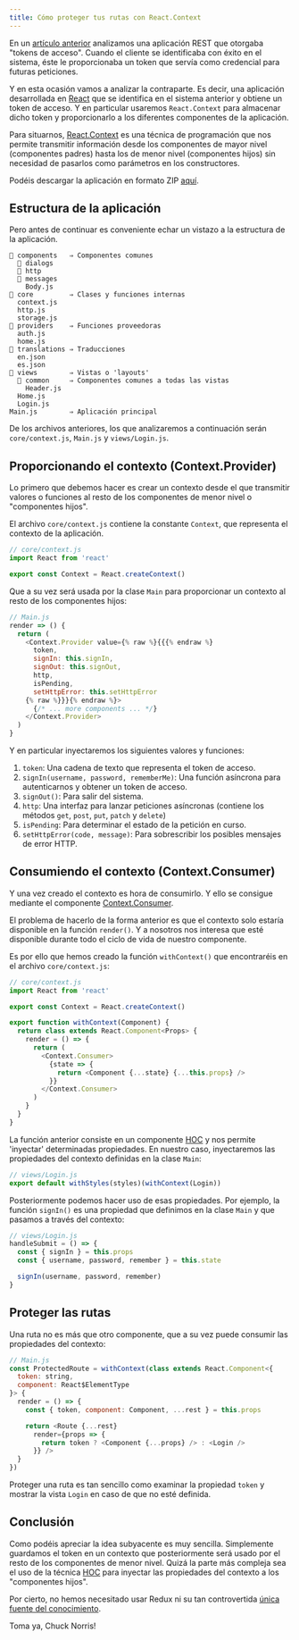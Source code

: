 ```yaml
---
title: Cómo proteger tus rutas con React.Context
---
```


En un [artículo anterior](https://gonzalo-chumillas.github.io/jwt-json-web-token/) analizamos una aplicación REST que otorgaba "tokens de acceso". Cuando el cliente se identificaba con éxito en el sistema, éste le proporcionaba un token que servía como credencial para futuras peticiones.

Y en esta ocasión vamos a analizar la contraparte. Es decir, una aplicación desarrollada en [React](https://reactjs.org/) que se identifica en el sistema anterior y obtiene un token de acceso. Y en particular usaremos `React.Context` para almacenar dicho token y proporcionarlo a los diferentes componentes de la aplicación.

Para situarnos, [React.Context](https://reactjs.org/docs/context.html) es una técnica de programación que nos permite transmitir información desde los componentes de mayor nivel (componentes padres) hasta los de menor nivel (componentes hijos) sin necesidad de pasarlos como parámetros en los constructores.

Podéis descargar la aplicación en formato ZIP [aquí](https://github.com/gchumillas/cmsystem-client/archive/0.1.0.zip).

## Estructura de la aplicación

Pero antes de continuar es conveniente echar un vistazo a la estructura de la aplicación.

```text
📁 components   ⇒ Componentes comunes
  📁 dialogs
  📁 http
  📁 messages
    Body.js
📁 core         ⇒ Clases y funciones internas
  context.js
  http.js
  storage.js
📁 providers    ⇒ Funciones proveedoras
  auth.js
  home.js
📁 translations ⇒ Traducciones
  en.json
  es.json
📁 views        ⇒ Vistas o 'layouts'
  📁 common     ⇒ Componentes comunes a todas las vistas
    Header.js
  Home.js
  Login.js
Main.js        ⇒ Aplicación principal
```

De los archivos anteriores, los que analizaremos a continuación serán `core/context.js`, `Main.js` y `views/Login.js`.

## Proporcionando el contexto (Context.Provider)

Lo primero que debemos hacer es crear un contexto desde el que transmitir valores o funciones al resto de los componentes de menor nivel o "componentes hijos".

El archivo `core/context.js` contiene la constante `Context`, que representa el contexto de la aplicación.

```js
// core/context.js
import React from 'react'

export const Context = React.createContext()
```

Que a su vez será usada por la clase `Main` para proporcionar un contexto al resto de los componentes hijos:
```js
// Main.js
render => () {
  return (
    <Context.Provider value={% raw %}{{{% endraw %}
      token,
      signIn: this.signIn,
      signOut: this.signOut,
      http,
      isPending,
      setHttpError: this.setHttpError
    {% raw %}}}{% endraw %}>
      {/* ... more components ... */}
    </Context.Provider>
  )
}
```

Y en particular inyectaremos los siguientes valores y funciones:

1. `token`: Una cadena de texto que representa el token de acceso.
2. `signIn(username, password, rememberMe)`: Una función asíncrona para autenticarnos y obtener un token de acceso.
3. `signOut()`: Para salir del sistema.
4. `http`: Una interfaz para lanzar peticiones asíncronas (contiene los métodos `get`, `post`, `put`, `patch` y `delete`)
5. `isPending`: Para determinar el estado de la petición en curso.
6. `setHttpError(code, message)`: Para sobrescribir los posibles mensajes de error HTTP.

## Consumiendo el contexto (Context.Consumer)

Y una vez creado el contexto es hora de consumirlo. Y ello se consigue mediante el componente [Context.Consumer](https://reactjs.org/docs/context.html#contextconsumer).

El problema de hacerlo de la forma anterior es que el contexto solo estaría disponible en la función `render()`. Y a nosotros nos interesa que esté disponible durante todo el ciclo de vida de nuestro componente.

Es por ello que hemos creado la función `withContext()` que encontraréis en el archivo `core/context.js`:

```js
// core/context.js
import React from 'react'

export const Context = React.createContext()

export function withContext(Component) {
  return class extends React.Component<Props> {
    render = () => {
      return (
        <Context.Consumer>
          {state => {
            return <Component {...state} {...this.props} />
          }}
        </Context.Consumer>
      )
    }
  }
}
```

La función anterior consiste en un componente [HOC](https://reactjs.org/docs/higher-order-components.html) y nos permite 'inyectar' determinadas propiedades. En nuestro caso, inyectaremos las propiedades del contexto definidas en la clase `Main`:

```js
// views/Login.js
export default withStyles(styles)(withContext(Login))
```

Posteriormente podemos hacer uso de esas propiedades. Por ejemplo, la función `signIn()` es una propiedad que definimos en la clase `Main` y que pasamos a través del contexto:

```js
// views/Login.js
handleSubmit = () => {
  const { signIn } = this.props
  const { username, password, remember } = this.state

  signIn(username, password, remember)
}
```

## Proteger las rutas

Una ruta no es más que otro componente, que a su vez puede consumir las propiedades del contexto:

```js
// Main.js
const ProtectedRoute = withContext(class extends React.Component<{
  token: string,
  component: React$ElementType
}> {
  render = () => {
    const { token, component: Component, ...rest } = this.props

    return <Route {...rest}
      render={props => {
        return token ? <Component {...props} /> : <Login />
      }} />
  }
})
```

Proteger una ruta es tan sencillo como examinar la propiedad `token` y mostrar la vista `Login` en caso de que no esté definida.

## Conclusión

Como podéis apreciar la idea subyacente es muy sencilla. Simplemente guardamos el token en un contexto que posteriormente será usado por el resto de los componentes de menor nivel. Quizá la parte más compleja sea el uso de la técnica [HOC](https://reactjs.org/docs/higher-order-components.html) para inyectar las propiedades del contexto a los "componentes hijos".

Por cierto, no hemos necesitado usar Redux ni su tan controvertida [única fuente del conocimiento](https://redux.js.org/introduction/three-principles#single-source-of-truth).

Toma ya, Chuck Norris!
